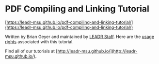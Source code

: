 # PDF Compiling and Linking Tutorial

[https://leadr-msu.github.io/pdf-compiling-and-linking-tutorial/](https://leadr-msu.github.io/pdf-compiling-and-linking-tutorial/)

Written by Brian Geyer and maintained by [LEADR Staff](http://leadr.msu.edu/). Here are the [usage rights](https://github.com/leadr-msu/pdf-compiling-and-linking-tutorial/blob/master/License.MD) associated with this tutorial.

Find all of our tutorials at [http://leadr-msu.github.io/](http://leadr-msu.github.io/). 


